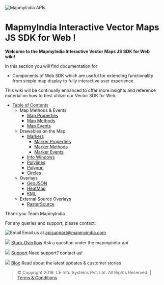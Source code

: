![MapmyIndia APIs](https://www.mapmyindia.com/api/img/mapmyindia-api.png)

# MapmyIndia Interactive Vector Maps JS SDK for Web !

**Welcome to the MapmyIndia Interactive Vector Maps JS SDK for Web wiki!**

In this section you will find documentation for 
- Components of Web SDK which are useful for extending functionality from simple map display to fully interactive user experience.

This wiki will be continually enhanced to offer more insights and reference material on how to best utilize our Vector SDK for Web.

- [Table of Contents](https://github.com/MapmyIndia/MapmyIndia-Interactive-Vector-Maps-JS-SDK/wiki)
    - Map Methods & Events
        - [Map Properties](https://github.com/MapmyIndia/MapmyIndia-Interactive-Vector-Maps-JS-SDK/wiki/mapProperties)
        - [Map Methods](https://github.com/MapmyIndia/MapmyIndia-Interactive-Vector-Maps-JS-SDK/wiki/mapMethods)
        - [Map Events](https://github.com/MapmyIndia/MapmyIndia-Interactive-Vector-Maps-JS-SDK/wiki/mapEvents)        
    - Drawables on the Map
        - [Markers](https://github.com/MapmyIndia/MapmyIndia-Interactive-Vector-Maps-JS-SDK/wiki/markers)
            - [Marker Properties](https://github.com/MapmyIndia/MapmyIndia-Interactive-Vector-Maps-JS-SDK/wiki/markerProperties)
            - [Marker Methods](https://github.com/MapmyIndia/MapmyIndia-Interactive-Vector-Maps-JS-SDK/wiki/markerMethods)
            - [Marker Events](https://github.com/MapmyIndia/MapmyIndia-Interactive-Vector-Maps-JS-SDK/wiki/markerEvents)
        - [Info Windows](https://github.com/MapmyIndia/MapmyIndia-Interactive-Vector-Maps-JS-SDK/wiki/infoWindows)        
        - [Polylines](https://github.com/MapmyIndia/MapmyIndia-Interactive-Vector-Maps-JS-SDK/wiki/polyline)
        - [Polygon](https://github.com/MapmyIndia/MapmyIndia-Interactive-Vector-Maps-JS-SDK/wiki/polygon)
        - [Circles](https://github.com/MapmyIndia/MapmyIndia-Interactive-Vector-Maps-JS-SDK/wiki/circle)
    - Overlays
        - [GeoJSON](https://github.com/MapmyIndia/MapmyIndia-Interactive-Vector-Maps-JS-SDK/wiki/geoJson)
        - [HeatMap](https://github.com/MapmyIndia/MapmyIndia-Interactive-Vector-Maps-JS-SDK/wiki/heatMap)
        - [KML](https://github.com/MapmyIndia/MapmyIndia-Interactive-Vector-Maps-JS-SDK/wiki/kml)
    - External Source Overlays
        - [RasterSource](https://github.com/MapmyIndia/MapmyIndia-Interactive-Vector-Maps-JS-SDK/wiki/RasterSource)


Thank you
Team MapmyIndia

For any queries and support, please contact: 

![Email](https://www.google.com/a/cpanel/mapmyindia.co.in/images/logo.gif?service=google_gsuite) 
Email us at [apisupport@mapmyindia.com](mailto:apisupport@mapmyindia.com)

![](https://www.mapmyindia.com/api/img/icons/stack-overflow.png)
[Stack Overflow](https://stackoverflow.com/questions/tagged/mapmyindia-api)
Ask a question under the mapmyindia-api

![](https://www.mapmyindia.com/api/img/icons/support.png)
[Support](https://www.mapmyindia.com/api/index.php#f_cont)
Need support? contact us!

![](https://www.mapmyindia.com/api/img/icons/blog.png)
[Blog](http://www.mapmyindia.com/blog/)
Read about the latest updates & customer stories


> © Copyright 2019. CE Info Systems Pvt. Ltd. All Rights Reserved. | [Terms & Conditions](http://www.mapmyindia.com/api/terms-&-conditions)
